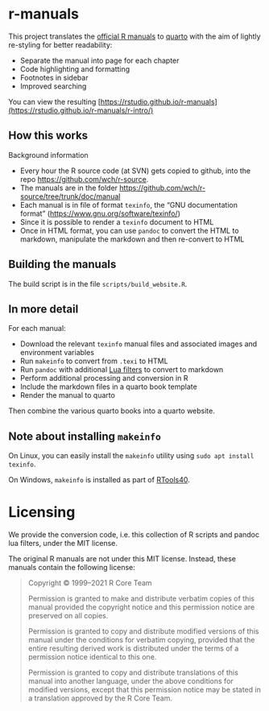 
<!-- README.md is generated from README.Rmd. Please edit that file -->

# r-manuals

<!-- badges: start -->
<!-- badges: end -->

This project translates the [official R
manuals](https://cran.r-project.org/manuals.html) to
[quarto](https://quarto.org/) with the aim of lightly re-styling for
better readability:

- Separate the manual into page for each chapter
- Code highlighting and formatting
- Footnotes in sidebar
- Improved searching

You can view the resulting
[https://rstudio.github.io/r-manuals](https://rstudio.github.io/r-manuals/r-intro/)

## How this works

Background information

- Every hour the R source code (at SVN) gets copied to github, into the
  repo <https://github.com/wch/r-source>.
- The manuals are in the folder
  <https://github.com/wch/r-source/tree/trunk/doc/manual>
- Each manual is in file of format `texinfo`, the “GNU documentation
  format” (<https://www.gnu.org/software/texinfo/>)
- Since it is possible to render a `texinfo` document to HTML
- Once in HTML format, you can use `pandoc` to convert the HTML to
  markdown, manipulate the markdown and then re-convert to HTML

## Building the manuals

The build script is in the file `scripts/build_website.R`.

## In more detail

For each manual:

- Download the relevant `texinfo` manual files and associated images and
  environment variables
- Run `makeinfo` to convert from `.texi` to HTML
- Run `pandoc` with additional [Lua
  filters](https://pandoc.org/lua-filters.html) to convert to markdown
- Perform additional processing and conversion in R
- Include the markdown files in a quarto book template
- Render the manual to quarto

Then combine the various quarto books into a quarto website.

## Note about installing `makeinfo`

On Linux, you can easily install the `makeinfo` utility using
`sudo apt install texinfo`.

On Windows, `makeinfo` is installed as part of
[RTools40](https://cran.r-project.org/bin/windows/Rtools/rtools40.html).

# Licensing

We provide the conversion code, i.e. this collection of R scripts and
pandoc lua filters, under the MIT license.

The original R manuals are not under this MIT license. Instead, these
manuals contain the following license:

> Copyright © 1999–2021 R Core Team
>
> Permission is granted to make and distribute verbatim copies of this
> manual provided the copyright notice and this permission notice are
> preserved on all copies.
>
> Permission is granted to copy and distribute modified versions of this
> manual under the conditions for verbatim copying, provided that the
> entire resulting derived work is distributed under the terms of a
> permission notice identical to this one.
>
> Permission is granted to copy and distribute translations of this
> manual into another language, under the above conditions for modified
> versions, except that this permission notice may be stated in a
> translation approved by the R Core Team.
